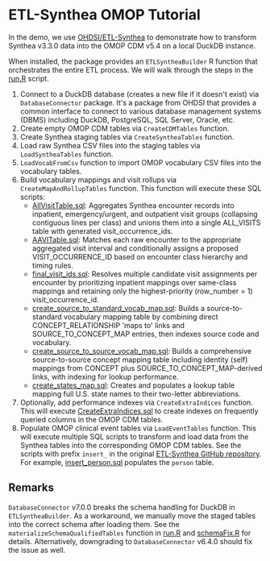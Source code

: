 # ETL-Synthea OMOP Tutorial

In the demo, we use [OHDSI/ETL-Synthea](https://github.com/OHDSI/ETL-Synthea) to demonstrate how to transform Synthea v3.3.0 data into the OMOP CDM v5.4 on a local DuckDB instance.

When installed, the package provides an `ETLSyntheaBuilder` R function that orchestrates the entire ETL process. We will walk through the steps in the [run.R](run.R) script.

1. Connect to a DuckDB database (creates a new file if it doesn't exist) via `DatabaseConnector` package. It's a package from OHDSI that provides a common interface to connect to various database management systems (DBMS) including DuckDB, PostgreSQL, SQL Server, Oracle, etc.
2. Create empty OMOP CDM tables via `CreateCDMTables` function.
3. Create Synthea staging tables via `CreateSyntheaTables` function.
4. Load raw Synthea CSV files into the staging tables via `LoadSyntheaTables` function.
5. `LoadVocabFromCsv` function to import OMOP vocabulary CSV files into the vocabulary tables.
6. Build vocabulary mappings and visit rollups via `CreateMapAndRollupTables` function. This function will execute these SQL scripts: 
   - [AllVisitTable.sql](https://github.com/OHDSI/ETL-Synthea/blob/main/inst/sql/sql_server/cdm_version/v540/AllVisitTable.sql): Aggregates Synthea encounter records into inpatient, emergency/urgent, and outpatient visit groups (collapsing contiguous lines per class) and unions them into a single ALL_VISITS table with generated visit_occurrence_ids.
   - [AAVITable.sql](https://github.com/OHDSI/ETL-Synthea/blob/main/inst/sql/sql_server/cdm_version/v540/AAVITable.sql): Matches each raw encounter to the appropriate aggregated visit interval and conditionally assigns a proposed VISIT_OCCURRENCE_ID based on encounter class hierarchy and timing rules.
   - [final_visit_ids.sql](https://github.com/OHDSI/ETL-Synthea/blob/main/inst/sql/sql_server/cdm_version/v540/final_visit_ids.sql): Resolves multiple candidate visit assignments per encounter by prioritizing inpatient mappings over same-class mappings and retaining only the highest-priority (row_number = 1) visit_occurrence_id.
   - [create_source_to_standard_vocab_map.sql](https://github.com/OHDSI/ETL-Synthea/blob/main/inst/sql/sql_server/cdm_version/v540/create_source_to_standard_vocab_map.sql): Builds a source-to-standard vocabulary mapping table by combining direct CONCEPT_RELATIONSHIP 'maps to' links and SOURCE_TO_CONCEPT_MAP entries, then indexes source code and vocabulary.
   - [create_source_to_source_vocab_map.sql](https://github.com/OHDSI/ETL-Synthea/blob/main/inst/sql/sql_server/cdm_version/v540/create_source_to_source_vocab_map.sql): Builds a comprehensive source-to-source concept mapping table including identity (self) mappings from CONCEPT plus SOURCE_TO_CONCEPT_MAP-derived links, with indexing for lookup performance.
   - [create_states_map.sql](https://github.com/OHDSI/ETL-Synthea/blob/main/inst/sql/sql_server/cdm_version/v540/create_states_map.sql): Creates and populates a lookup table mapping full U.S. state names to their two-letter abbreviations.
7. Optionally, add performance indexes via `CreateExtraIndices` function. This will execute [CreateExtraIndices.sql](https://github.com/OHDSI/ETL-Synthea/blob/main/inst/sql/sql_server/extra_indices.sql) to create indexes on frequently queried columns in the OMOP CDM tables.
8. Populate OMOP clinical event tables via `LoadEventTables` function. This will execute multiple SQL scripts to transform and load data from the Synthea tables into the corresponding OMOP CDM tables. See the scripts with prefix `insert_` in the original [ETL-Synthea GitHub repository](https://github.com/OHDSI/ETL-Synthea/tree/main/inst/sql/sql_server/cdm_version/v540). For example, [insert_person.sql](https://github.com/OHDSI/ETL-Synthea/blob/main/inst/sql/sql_server/cdm_version/v540/insert_person.sql) populates the `person` table.

## Remarks

`DatabaseConnector` v7.0.0 breaks the schema handling for DuckDB in `ETLSyntheaBuilder`. As a workaround, we manually move the staged tables into the correct schema after loading them. See the `materializeSchemaQualifiedTables` function in [run.R](run.R) and [schemaFix.R](schemaFix.R) for details. Alternatively, downgrading to `DatabaseConnector` v6.4.0 should fix the issue as well.

